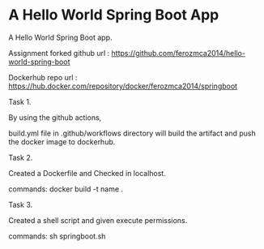 # A Hello World Spring Boot App

A Hello World Spring Boot app.

Assignment forked github url : https://github.com/ferozmca2014/hello-world-spring-boot

Dockerhub repo url : https://hub.docker.com/repository/docker/ferozmca2014/springboot

Task 1.

By using the github actions,

build.yml file in .github/workflows directory will build the artifact and push the docker image to dockerhub.

Task 2.

Created a Dockerfile and Checked in localhost.

commands:   docker build -t name .

Task 3.

Created a shell script and given execute permissions.

commands: sh springboot.sh
